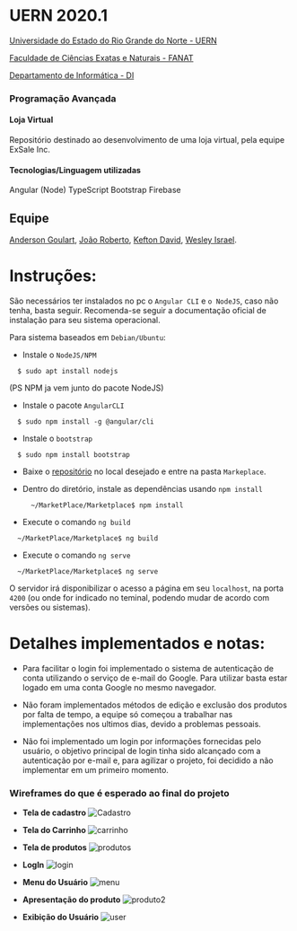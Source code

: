 # UERN 2020.1
[Universidade do Estado do Rio Grande do Norte - UERN](http://portal.uern.br/)

[Faculdade de Ciências Exatas e Naturais - FANAT](http://fanat.uern.br/default.asp?item=faculdade-fanat-apresentacao)

[Departamento de Informática - DI](http://fanat2.uern.br/di/)

### Programação Avançada

#### Loja Virtual
Repositório destinado ao desenvolvimento de uma loja virtual, pela equipe ExSale Inc.

#### Tecnologias/Linguagem utilizadas

Angular (Node) 
TypeScript
Bootstrap
Firebase

## Equipe
[Anderson Goulart](https://github.com/acgoularthub), [João Roberto](https://github.com/joaoroberto50), [Kefton David](https://github.com/KeftonDavid), [Wesley Israel](https://github.com/WesleyIsr4).

# Instruções:

São necessários ter instalados no pc o `Angular CLI` e `o NodeJS`, caso não tenha, basta seguir. Recomenda-se seguir a documentação oficial de instalação para seu sistema operacional.

Para sistema baseados em `Debian/Ubuntu`:

- Instale o `NodeJS/NPM`

```shell
  $ sudo apt install nodejs
```

(PS NPM ja vem junto do pacote NodeJS)

- Instale o pacote `AngularCLI`

```shell
  $ sudo npm install -g @angular/cli 
```

- Instale o `bootstrap`

```shell
  $ sudo npm install bootstrap 
```

- Baixe o [repositório](https://github.com/ExSaleInc/MarketPlace) no local desejado e entre na pasta `Markeplace`.

- Dentro do diretório, instale as dependências usando `npm install`
  
  ```shell
    ~/MarketPlace/Marketplace$ npm install
  ```

- Execute o comando `ng build` 

```shell
  ~/MarketPlace/Marketplace$ ng build
```

- Execute o comando `ng serve` 

```shell
  ~/MarketPlace/Marketplace$ ng serve
```

O servidor irá disponibilizar o acesso a página em seu `localhost`, na porta `4200` (ou onde for indicado no teminal, podendo mudar de acordo com versões ou sistemas).

# Detalhes implementados e notas:

* Para facilitar o login foi implementado o sistema de autenticação de conta utilizando o serviço de e-mail do Google. Para utilizar basta estar logado em uma conta Google no mesmo navegador.

* Não foram implementados métodos de edição e exclusão dos produtos por falta de tempo, a equipe só começou a trabalhar nas implementações nos ultimos dias, devido a problemas pessoais.
* Não foi implementado um login por informações fornecidas pelo usuário, o objetivo principal de login tinha sido alcançado com a autenticação por e-mail e, para agilizar o projeto, foi decidido a não implementar em um primeiro momento.


### Wireframes do que é esperado ao final do projeto

* **Tela de cadastro**
![Cadastro](https://github.com/acgoularthub/MarketPlace/blob/main/imagens/Wireframes/Cadastro.png?raw=true)

* **Tela do Carrinho**
![carrinho](https://github.com/acgoularthub/MarketPlace/blob/main/imagens/Wireframes/Carrinho.png?raw=true)

* **Tela de produtos**
![produtos](https://github.com/acgoularthub/MarketPlace/blob/main/imagens/Wireframes/Compras.png?raw=true)

* **LogIn**
![login](https://github.com/acgoularthub/MarketPlace/blob/main/imagens/Wireframes/Login.png?raw=true)

* **Menu do Usuário**
![menu](https://github.com/acgoularthub/MarketPlace/blob/main/imagens/Wireframes/Menu_user.png?raw=true)

* **Apresentação do produto**
![produto2](https://github.com/acgoularthub/MarketPlace/blob/main/imagens/Wireframes/Produto.png?raw=true)

* **Exibição do Usuário**
![user](https://github.com/acgoularthub/MarketPlace/blob/main/imagens/Wireframes/User.png?raw=true)
